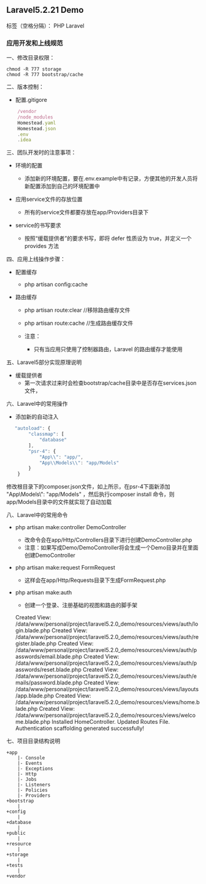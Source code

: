 ## Laravel5.2.21 Demo

标签（空格分隔）： PHP Laravel

### 应用开发和上线规范
一、修改目录权限：

    chmod -R 777 storage
    chmod -R 777 bootstrap/cache


二、版本控制：

* 配置.gitigore

```javascript
    /vendor
    /node_modules
    Homestead.yaml
    Homestead.json
    .env
    .idea
```

三、团队开发时的注意事项：

* 环境的配置
    * 添加新的环境配置，要在.env.example中有记录，方便其他的开发人员将新配置添加到自己的环境配置中

* 应用service文件的存放位置
    * 所有的service文件都要存放在app/Providers目录下

* service的书写要求
   * 按照“缓载提供者”的要求书写，即将 defer 性质设为 true，并定义一个 provides 方法


四、应用上线操作步骤：

* 配置缓存
    * php artisan config:cache

* 路由缓存
    * php artisan route:clear //移除路由缓存文件

    * php artisan route:cache //生成路由缓存文件

    * 注意：
        * 只有当应用只使用了控制器路由，Laravel 的路由缓存才能使用


五、Laravel5部分实现原理说明

* 缓载提供者
    * 第一次请求过来时会检查bootstrap/cache目录中是否存在services.json文件，

六、Laravel中的常用操作

* 添加新的自动注入

```javascript
   "autoload": {
        "classmap": [
            "database"
        ],
        "psr-4": {
            "App\\": "app/",
            "App\\Models\\": "app/Models"
        }
    }
```
修改根目录下的composer.json文件，如上所示，在psr-4下面新添加 "App\\Models\\": "app/Models" ，然后执行composer install 命令，则app/Models目录中的文件就实现了自动加载

八、Laravel中的常用命令

* php artisan make:controller DemoController
    * 改命令会在app/Http/Controllers目录下进行创建DemoController.php
    * 注意：如果写成Demo/DemoController将会生成一个Demo目录并在里面创建DemoController
* php artisan make:request FormRequest
    * 这样会在app/Http/Requests目录下生成FormRequest.php


* php artisan make:auth
    * 创建一个登录、注册基础的视图和路由的脚手架

    Created View: /data/www/personal/project/laravel5.2.0_demo/resources/views/auth/login.blade.php
    Created View: /data/www/personal/project/laravel5.2.0_demo/resources/views/auth/register.blade.php
    Created View: /data/www/personal/project/laravel5.2.0_demo/resources/views/auth/passwords/email.blade.php
    Created View: /data/www/personal/project/laravel5.2.0_demo/resources/views/auth/passwords/reset.blade.php
    Created View: /data/www/personal/project/laravel5.2.0_demo/resources/views/auth/emails/password.blade.php
    Created View: /data/www/personal/project/laravel5.2.0_demo/resources/views/layouts/app.blade.php
    Created View: /data/www/personal/project/laravel5.2.0_demo/resources/views/home.blade.php
    Created View: /data/www/personal/project/laravel5.2.0_demo/resources/views/welcome.blade.php
    Installed HomeController.
    Updated Routes File.
    Authentication scaffolding generated successfully!

七、项目目录结构说明

    +app
        |- Console
        |- Events
        |- Exceptions
        |- Http
        |- Jobs
        |- Listeners
        |- Policies
        |- Providers
    +bootstrap
        |
    +config
        |
    +database
        |
    +public
        |
    +resource
        |
    +storage
        |
    +tests
        |
    +vendor
